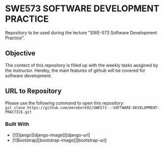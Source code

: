 # SWE573 SOFTWARE DEVELOPMENT PRACTICE 
Repository to be used during the lecture "SWE-573 Software Development Practice".
## Objective
The contect of this repository is filled up with the weekly tasks assgined by the instructor. Hereby, the main features of github will be covered for software development. 
## URL to Repository 
Please use the following command to open this repository: <br/>
`git clone https://github.com/emreberk92/SWE573---SOFTWARE-DEVELOPMENT-PRACTICE.git`

<!-- ABOUT THE PROJECT -->

### Built With

- [![Django][django-image]][django-url]
- [![Bootstrap][bootstrap-image]][bootstrap-url]

